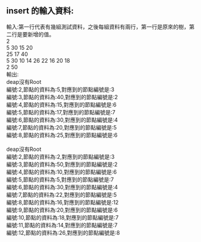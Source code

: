 ## insert 的輸入資料:

輸入:第一行代表有幾組測試資料，之後每組資料有兩行，第一行是原來的樹，第二行是要新增的值。<br>
2<br>
5 30 15 20<br>
25 17 40<br>
5 30 10 14 26 22 16 20 18<br>
2 50<br>
輸出:<br>
deap沒有Root<br>
編號:2,節點的資料為:5,對應到的節點編號是:3<br>
編號:3,節點的資料為:40,對應到的節點編號是:2<br>
編號:4,節點的資料為:15,對應到的節點編號是:6<br>
編號:5,節點的資料為:17,對應到的節點編號是:7<br>
編號:6,節點的資料為:30,對應到的節點編號是:4<br>
編號:7,節點的資料為:20,對應到的節點編號是:5<br>
編號:8,節點的資料為:25,對應到的節點編號是:6<br>
<br>
deap沒有Root<br>
編號:2,節點的資料為:2,對應到的節點編號是:3<br>
編號:3,節點的資料為:50,對應到的節點編號是:2<br>
編號:4,節點的資料為:10,對應到的節點編號是:6<br>
編號:5,節點的資料為:5,對應到的節點編號是:7<br>
編號:6,節點的資料為:30,對應到的節點編號是:4<br>
編號:7,節點的資料為:22,對應到的節點編號是:5<br>
編號:8,節點的資料為:16,對應到的節點編號是:12<br>
編號:9,節點的資料為:20,對應到的節點編號是:6<br>
編號:10,節點的資料為:18,對應到的節點編號是:7<br>
編號:11,節點的資料為:14,對應到的節點編號是:7<br>
編號:12,節點的資料為:26,對應到的節點編號是:8<br>